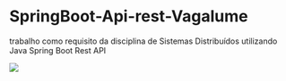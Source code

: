 # SpringBoot-Api-rest-Vagalume
trabalho como requisito da disciplina de Sistemas Distribuídos utilizando Java Spring Boot Rest API

![](https://github.com/JhonatanNobreBarboza/SpringBoot-Api-rest-Vagalume/blob/master/logoVagalume.png)
